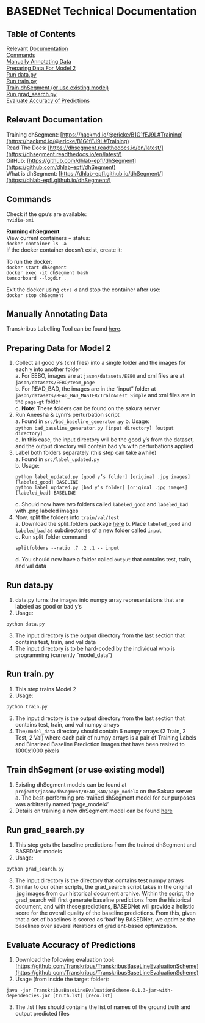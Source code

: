 # BASEDNet Technical Documentation

## Table of Contents  
[Relevant Documentation](#relevant-documentation)  
[Commands](#commands)  
[Manually Annotating Data](#manually-annotating-data)  
[Preparing Data For Model 2](#preparing-data-for-model-2)  
[Run data.py](#run-data.py)  
[Run train.py](#run-train.py)  
[Train dhSegment (or use existing model)](#train-dhSegment)  
[Run grad_search.py](#run-grad-search.py)  
[Evaluate Accuracy of Predictions](#evaluate-accuracy-of-predictions)  


## Relevant Documentation

Training dhSegment: [https://hackmd.io/@ericke/B1G1fEJ9L#Training](https://hackmd.io/@ericke/B1G1fEJ9L#Training)  
Read The Docs: [https://dhsegment.readthedocs.io/en/latest/](https://dhsegment.readthedocs.io/en/latest/)  
GitHub: [https://github.com/dhlab-epfl/dhSegment](https://github.com/dhlab-epfl/dhSegment)  
What is dhSegment: [https://dhlab-epfl.github.io/dhSegment/](https://dhlab-epfl.github.io/dhSegment/)  

## Commands

Check if the gpu’s are available:  
```nvidia-smi``` 

**Running dhSegment**  
View current containers + status:  
```docker container ls -a```  
If the docker container doesn’t exist, create it:  

To run the docker:  
```docker start dhSegment```  
```docker exec -it dhSegment bash```  
```tensorboard --logdir .```  

Exit the docker using `ctrl d` and stop the container after use:  
```docker stop dhSegment```  

## Manually Annotating Data
Transkribus Labelling Tool can be found [here](https://transkribus.eu/Transkribus/).

## Preparing Data for Model 2
1. Collect all good y’s (xml files) into a single folder and the images for each y into another folder   
    a. For EEBO, images are at `jason/datasets/EEBO` and xml files are at `jason/datasets/EEBO/team_page`  
    b. For READ_BAD, the images are in the “input” folder at `jason/datasets/READ_BAD_MASTER/Train&Test Simple` and xml files are in the `page-gt` folder  
    c. **Note**: These folders can be found on the sakura server  
2. Run Aneesha & Lynn’s perturbation script    
    a. Found in `src/bad_baseline_generator.py` 
    b. Usage:  
    ```python bad_baseline_generator.py [input directory] [output directory]```  
    c. In this case, the input directory will be the good y’s from the dataset, and the output directory will contain bad y’s with perturbations applied  
3. Label both folders separately (this step can take awhile)  
    a. Found in `src/label_updated.py`  
    b. Usage:   
    ```  
    python label_updated.py [good y’s folder] [original .jpg images] [labeled_good] BASELINE  
    python label_updated.py [bad y’s folder] [original .jpg images] [labeled_bad] BASELINE  
    ```  
    c. Should now have two folders called `labeled_good` and `labeled_bad` with .png labeled images  
4. Now, split the folders into `train/val/test`  
    a. Download the split_folders package [here](https://pypi.org/project/split-folders/)
    b. Place `labeled_good` and `labeled_bad` as subdirectories of a new folder called `input`  
    c. Run split_folder command  
    ```  
    splitfolders --ratio .7 .2 .1 -- input  
    ```  
    d. You should now have a folder called `output` that contains test, train, and val data  

## Run data.py
1. data.py turns the images into numpy array representations that are labeled as good or bad y’s  
2. Usage:  

```  
python data.py  
```  

3. The input directory is the output directory from the last section that contains test, train, and val data  
4. The input directory is to be hard-coded by the individual who is programming (currently “model_data”)  

## Run train.py
1. This step trains Model 2  
2. Usage:  

```  
python train.py  
```  

3. The input directory is the output directory from the last section that contains test, train, and val numpy arrays  
4. The`/model_data` directory should contain 6 numpy arrays (2 Train, 2 Test, 2 Val) where each pair of numpy arrays is a pair of Training Labels and Binarized Baseline Prediction Images that have been resized to 1000x1000 pixels  

## Train dhSegment (or use existing model)  
1. Existing dhSegment models can be found at `projects/jason/dhSegment/READ_BAD/page_modelX` on the Sakura server  
    a. The best-performing pre-trained dhSegment model for our purposes was arbitrarily named ‘page_model4’  
2. Details on training a new dhSegment model can be found [here](https://hackmd.io/@ericke/B1G1fEJ9L#Training)  

## Run grad_search.py
1. This step gets the baseline predictions from the trained dhSegment and BASEDNet models  
2. Usage:  

```  
python grad_search.py  
```  

3. The input directory is the directory that contains test numpy arrays  
4. Similar to our other scripts, the grad_search script takes in the original .jpg images from our historical document archive. Within the script, the grad_search will first generate baseline predictions from the historical document, and with these predictions, BASEDNet will provide a holistic score for the overall quality of the baseline predictions. From this, given that a set of baselines is scored as ‘bad’ by BASEDNet, we optimize the baselines over several iterations of gradient-based optimization.  

## Evaluate Accuracy of Predictions
1. Download the following evaluation tool: [https://github.com/Transkribus/TranskribusBaseLineEvaluationScheme](https://github.com/Transkribus/TranskribusBaseLineEvaluationScheme)  
2. Usage (from inside the target folder):   

```   
java -jar TranskribusBaseLineEvaluationScheme-0.1.3-jar-with-dependencies.jar [truth.lst] [reco.lst]
```  

3. The .lst files should contains the list of names of the ground truth and output predicted files
